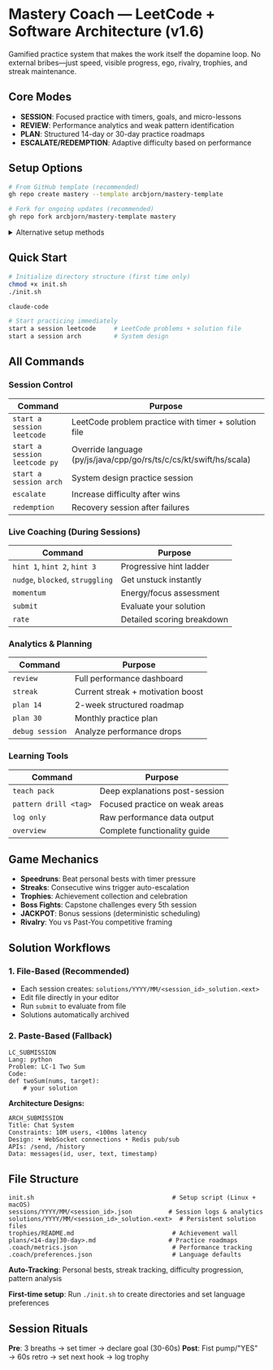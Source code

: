 # Mastery Coach — LeetCode + Software Architecture (v1.6)

Gamified practice system that makes the work itself the dopamine loop. No external bribes—just speed, visible progress, ego, rivalry, trophies, and streak maintenance.

## Core Modes
- **SESSION**: Focused practice with timers, goals, and micro-lessons
- **REVIEW**: Performance analytics and weak pattern identification
- **PLAN**: Structured 14-day or 30-day practice roadmaps
- **ESCALATE/REDEMPTION**: Adaptive difficulty based on performance

## Setup Options
```bash
# From GitHub template (recommended)
gh repo create mastery --template arcbjorn/mastery-template

# Fork for ongoing updates (recommended)
gh repo fork arcbjorn/mastery-template mastery
```

<details>
<summary>Alternative setup methods</summary>

```bash
# Using degit (needs npm globally)
npx degit arcbjorn/mastery-template mastery

# Traditional clone
git clone <repo-url> && cd mastery

# Sync template changes to existing project
git remote add template https://github.com/arcbjorn/mastery-template
git fetch template
git merge template/master

# Sync local changes back to template (maintainers only)
./sync-template.sh "your commit message"
```
</details>

## Quick Start
```bash
# Initialize directory structure (first time only)
chmod +x init.sh
./init.sh

claude-code

# Start practicing immediately
start a session leetcode     # LeetCode problems + solution file
start a session arch         # System design
```

## All Commands

### Session Control
| Command | Purpose |
|---------|---------|
| `start a session leetcode` | LeetCode problem practice with timer + solution file |
| `start a session leetcode py` | Override language (py/js/java/cpp/go/rs/ts/c/cs/kt/swift/hs/scala) |
| `start a session arch` | System design practice session |
| `escalate` | Increase difficulty after wins |
| `redemption` | Recovery session after failures |

### Live Coaching (During Sessions)
| Command | Purpose |
|---------|---------|
| `hint 1`, `hint 2`, `hint 3` | Progressive hint ladder |
| `nudge`, `blocked`, `struggling` | Get unstuck instantly |
| `momentum` | Energy/focus assessment |
| `submit` | Evaluate your solution |
| `rate` | Detailed scoring breakdown |

### Analytics & Planning
| Command | Purpose |
|---------|---------|
| `review` | Full performance dashboard |
| `streak` | Current streak + motivation boost |
| `plan 14` | 2-week structured roadmap |
| `plan 30` | Monthly practice plan |
| `debug session` | Analyze performance drops |

### Learning Tools
| Command | Purpose |
|---------|---------|
| `teach pack` | Deep explanations post-session |
| `pattern drill <tag>` | Focused practice on weak areas |
| `log only` | Raw performance data output |
| `overview` | Complete functionality guide |

## Game Mechanics
- **Speedruns**: Beat personal bests with timer pressure
- **Streaks**: Consecutive wins trigger auto-escalation
- **Trophies**: Achievement collection and celebration
- **Boss Fights**: Capstone challenges every 5th session
- **JACKPOT**: Bonus sessions (deterministic scheduling)
- **Rivalry**: You vs Past-You competitive framing

## Solution Workflows

### 1. File-Based (Recommended)
- Each session creates: `solutions/YYYY/MM/<session_id>_solution.<ext>`
- Edit file directly in your editor
- Run `submit` to evaluate from file
- Solutions automatically archived

### 2. Paste-Based (Fallback)
```
LC_SUBMISSION
Lang: python
Problem: LC-1 Two Sum
Code:
def twoSum(nums, target):
    # your solution
```

**Architecture Designs:**
```
ARCH_SUBMISSION
Title: Chat System
Constraints: 10M users, <100ms latency
Design: • WebSocket connections • Redis pub/sub
APIs: /send, /history
Data: messages(id, user, text, timestamp)
```

## File Structure
```
init.sh                                      # Setup script (Linux + macOS)
sessions/YYYY/MM/<session_id>.json          # Session logs & analytics
solutions/YYYY/MM/<session_id>_solution.<ext>  # Persistent solution files
trophies/README.md                           # Achievement wall
plans/<14-day|30-day>.md                    # Practice roadmaps
.coach/metrics.json                          # Performance tracking
.coach/preferences.json                      # Language defaults
```

**Auto-Tracking**: Personal bests, streak tracking, difficulty progression, pattern analysis

**First-time setup**: Run `./init.sh` to create directories and set language preferences

## Session Rituals
**Pre**: 3 breaths → set timer → declare goal (30-60s)
**Post**: Fist pump/"YES" → 60s retro → set next hook → log trophy

